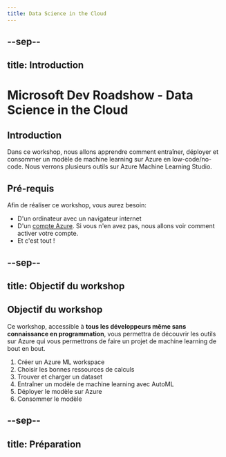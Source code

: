 ```yaml
---
title: Data Science in the Cloud
---
```


--sep--
---
title: Introduction
---

# Microsoft Dev Roadshow - Data Science in the Cloud

## Introduction

Dans ce workshop, nous allons apprendre comment entraîner, déployer et consommer un modèle de machine learning sur Azure en low-code/no-code. 
Nous verrons plusieurs outils sur Azure Machine Learning Studio.

## Pré-requis

Afin de réaliser ce workshop, vous aurez besoin: 

- D'un ordinateur avec un navigateur internet
- D'un [compte Azure](https://ms.portal.azure.com/). Si vous n'en avez pas, nous allons voir comment activer votre compte.
- Et c'est tout !

--sep--
---
title: Objectif du workshop
---

## Objectif du workshop

Ce workshop, accessible à **tous les développeurs même sans connaissance en programmation**, vous permettra de découvrir les outils sur Azure qui vous permettrons de faire un projet de machine learning de bout en bout. 

1. Créer un Azure ML workspace
2. Choisir les bonnes ressources de calculs
3. Trouver et charger un dataset
4. Entraîner un modèle de machine learning avec AutoML
5. Déployer le modèle sur Azure
6. Consommer le modèle

--sep--
---
title: Préparation
---
